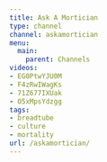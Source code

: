 ```yaml
---
title: Ask A Mortician
type: channel
channel: askamortician
menu:
  main:
    parent: Channels
videos:
- EG0PtwYJU0M
- F4zRwIWagKs
- 71Z677IXUak
- O5xMpsYdzgg
tags:
- breadtube
- culture
- mortality
url: /askamortician/
---
```

